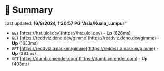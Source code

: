 # 📖 Summary
Last updated: **16/9/2024, 1:30:57 PG "Asia/Kuala_Lumpur"**

- `GET` [https://hst.ujol.dev](https://hst.ujol.dev) - **Up** (626ms)
- `GET` [https://reddviz.deno.dev/gimme](https://reddviz.deno.dev/gimme) - **Up** (1633ms)
- `GET` [https://reddviz.amar.kim/gimme](https://reddviz.amar.kim/gimme) - **Up** (383ms)
- `GET` [https://dumb.onrender.com](https://dumb.onrender.com) - **Up** (403ms)

